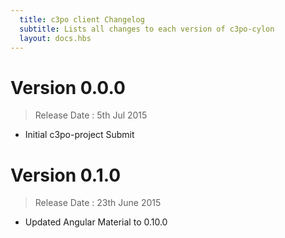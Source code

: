 ```yaml
---
  title: c3po client Changelog
  subtitle: Lists all changes to each version of c3po-cylon 
  layout: docs.hbs
---
```


# Version 0.0.0
> Release Date : 5th Jul 2015

- Initial c3po-project Submit

# Version 0.1.0
> Release Date : 23th June 2015

- Updated Angular Material to 0.10.0

